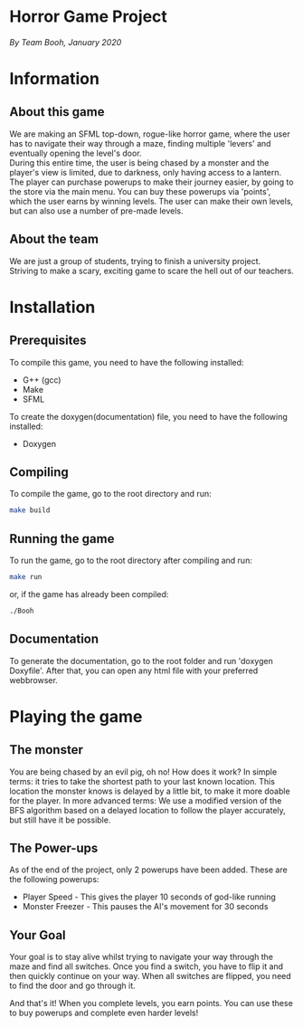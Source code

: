 Horror Game Project
======
###### By Team Booh, January 2020

# Information
## About this game
We are making an SFML top-down, rogue-like horror game, where the user has to navigate their way through a maze, finding multiple 'levers' and eventually opening the level's door.  
During this entire time, the user is being chased by a monster and the player's view is limited, due to darkness, only having access to a lantern.  
The player can purchase powerups to make their journey easier, by going to the store via the main menu.
You can buy these powerups via 'points', which the user earns by winning levels.
The user can make their own levels, but can also use a number of pre-made levels.
    
## About the team
We are just a group of students, trying to finish a university project.  
Striving to make a scary, exciting game to scare the hell out of our teachers.

# Installation
## Prerequisites
To compile this game, you need to have the following installed:
* G++ (gcc)
* Make
* SFML

To create the doxygen(documentation) file, you need to have the following installed:
* Doxygen

## Compiling
To compile the game, go to the root directory and run:
```bash
make build
```

## Running the game
To run the game, go to the root directory after compiling and run:
```bash
make run
```
or, if the game has already been compiled:
```bash
./Booh
```

## Documentation
To generate the documentation, go to the root folder and run 'doxygen Doxyfile'.
After that, you can open any html file with your preferred webbrowser.

# Playing the game
## The monster 
You are being chased by an evil pig, oh no!
How does it work?
In simple terms: it tries to take the shortest path to your last known location.
This location the monster knows is delayed by a little bit, to make it more doable for the player.
In more advanced terms:
We use a modified version of the BFS algorithm based on a delayed location to follow the player accurately, but still have it be possible. 

## The Power-ups
As of the end of the project, only 2 powerups have been added.
These are the following powerups:
* Player Speed      - This gives the player 10 seconds of god-like running
* Monster Freezer   - This pauses the AI's movement for 30 seconds

## Your Goal
Your goal is to stay alive whilst trying to navigate your way through the maze and find all switches.
Once you find a switch, you have to flip it and then quickly continue on your way.
When all switches are flipped, you need to find the door and go through it. 

And that's it! 
When you complete levels, you earn points.
You can use these to buy powerups and complete even harder levels!

